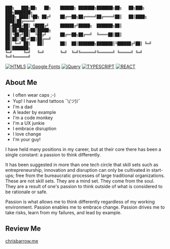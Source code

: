 ```
███╗   ███╗██╗   ██╗    ██████╗ ███████╗███████╗██╗   ██╗███╗   ███╗███████╗
████╗ ████║╚██╗ ██╔╝    ██╔══██╗██╔════╝██╔════╝██║   ██║████╗ ████║██╔════╝
██╔████╔██║ ╚████╔╝     ██████╔╝█████╗  ███████╗██║   ██║██╔████╔██║█████╗  
██║╚██╔╝██║  ╚██╔╝      ██╔══██╗██╔══╝  ╚════██║██║   ██║██║╚██╔╝██║██╔══╝  
██║ ╚═╝ ██║   ██║       ██║  ██║███████╗███████║╚██████╔╝██║ ╚═╝ ██║███████╗
╚═╝     ╚═╝   ╚═╝       ╚═╝  ╚═╝╚══════╝╚══════╝ ╚═════╝ ╚═╝     ╚═╝╚══════╝
```    
[![HTML5](https://img.shields.io/badge/HTML-5-informational.svg)](https://en.wikipedia.org/wiki/HTML5)
[![Google Fonts](https://img.shields.io/badge/Google%20Fonts-API-informational.svg)](https://fonts.google.com/)
[![jQuery](https://img.shields.io/badge/jQuery-3.3.1-informational.svg)](https://github.com/jquery/jquery)
[![TYPESCRIPT](https://img.shields.io/badge/TYPESCRIPT-%5E3.3.3-blue)](https://www.typescriptlang.org/)
[![REACT](https://img.shields.io/badge/REACT-%5E16.8.1-blue)](https://reactjs.org/)

## About Me

* I often wear caps ;-)
* Yup! I have hand tattoos ¯\\_(ツ)_/¯
* I'm a dad
* A leader by example
* I'm a code monkey
* I'm a UX junkie
* I embrace disruption
* I love change
* I'm your guy!

I have held many positions in my career, but at their core there has been a single constant: a passion to think differently.

It has been suggested in more than one tech circle that skill sets such as entrepreneurship, innovation and disruption can only be cultivated in start-ups; free from the bureaucratic processes of large traditional organizations. These are not skill sets. They are a mind set. They come from the soul. They are a result of one's passion to think outside of what is considered to be rationale or safe.

Passion is what allows me to think differently regardless of my working environment. Passion enables me to embrace change. Passion drives me to take risks, learn from my failures, and lead by example.

## Review Me

<!--<img src="http://www.chrisbarrow.me/images/qr.png" data-canonical-src="http://www.chrisbarrow.me/images/qr.png" width="120" height="120"/>-->

[chrisbarrow.me](https://www.chrisbarrow.me)
